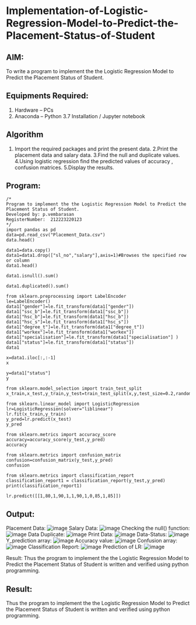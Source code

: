 # Implementation-of-Logistic-Regression-Model-to-Predict-the-Placement-Status-of-Student

## AIM:
To write a program to implement the the Logistic Regression Model to Predict the Placement Status of Student.

## Equipments Required:
1. Hardware – PCs
2. Anaconda – Python 3.7 Installation / Jupyter notebook

## Algorithm
1. Import the required packages and print the present data.
2.Print the placement data and salary data.
3.Find the null and duplicate values.
4.Using logistic regression find the predicted values of accuracy , confusion matrices.
5.Display the results.


## Program:
```
/*
Program to implement the the Logistic Regression Model to Predict the Placement Status of Student.
Developed by: p.vembarasan
RegisterNumber:  212223220123
*/
import pandas as pd
data=pd.read_csv("Placement_Data.csv")
data.head()

data1=data.copy()
data1=data1.drop(["sl_no","salary"],axis=1)#Browses the specified row or column
data1.head()

data1.isnull().sum()

data1.duplicated().sum()

from sklearn.preprocessing import LabelEncoder
le=LabelEncoder()
data1["gender"]=le.fit_transform(data1["gender"])
data1["ssc_b"]=le.fit_transform(data1["ssc_b"])
data1["hsc_b"]=le.fit_transform(data1["hsc_b"])
data1["hsc_s"]=le.fit_transform(data1["hsc_s"])
data1["degree_t"]=le.fit_transform(data1["degree_t"])
data1["workex"]=le.fit_transform(data1["workex"])
data1["specialisation"]=le.fit_transform(data1["specialisation"] )     
data1["status"]=le.fit_transform(data1["status"])       
data1 

x=data1.iloc[:,:-1]
x

y=data1["status"]
y

from sklearn.model_selection import train_test_split
x_train,x_test,y_train,y_test=train_test_split(x,y,test_size=0.2,random_state=0)

from sklearn.linear_model import LogisticRegression
lr=LogisticRegression(solver="liblinear")
lr.fit(x_train,y_train)
y_pred=lr.predict(x_test)
y_pred

from sklearn.metrics import accuracy_score
accuracy=accuracy_score(y_test,y_pred)
accuracy

from sklearn.metrics import confusion_matrix
confusion=confusion_matrix(y_test,y_pred)
confusion

from sklearn.metrics import classification_report
classification_report1 = classification_report(y_test,y_pred)
print(classification_report1)

lr.predict([[1,80,1,90,1,1,90,1,0,85,1,85]])
```

## Output:
Placement Data:
![image](https://github.com/vembuu07/Implementation-of-Logistic-Regression-Model-to-Predict-the-Placement-Status-of-Student/assets/150772461/d7c9298e-99cc-43ba-9ed8-4ec49c529fe6)
Salary Data:
![image](https://github.com/vembuu07/Implementation-of-Logistic-Regression-Model-to-Predict-the-Placement-Status-of-Student/assets/150772461/183fe9cf-23bb-4ccc-b23e-b42c13dfff74)
Checking the null() function:
![image](https://github.com/vembuu07/Implementation-of-Logistic-Regression-Model-to-Predict-the-Placement-Status-of-Student/assets/150772461/fc562049-7537-439e-b5f1-48b4cc0c93fc)
Data Duplicate:
![image](https://github.com/vembuu07/Implementation-of-Logistic-Regression-Model-to-Predict-the-Placement-Status-of-Student/assets/150772461/038d4a85-958d-4501-9f9d-e5dde526a696)
Print Data:
![image](https://github.com/vembuu07/Implementation-of-Logistic-Regression-Model-to-Predict-the-Placement-Status-of-Student/assets/150772461/245b1307-3628-4cc0-b374-199dedc3e838)
Data-Status:
![image](https://github.com/vembuu07/Implementation-of-Logistic-Regression-Model-to-Predict-the-Placement-Status-of-Student/assets/150772461/55d92e3a-7616-4908-b10d-d57c313506bb)
Y_prediction array:
![image](https://github.com/vembuu07/Implementation-of-Logistic-Regression-Model-to-Predict-the-Placement-Status-of-Student/assets/150772461/d273b6cc-0ae5-478c-b8f2-1e084a2d2e0f)
Accuracy value:
![image](https://github.com/vembuu07/Implementation-of-Logistic-Regression-Model-to-Predict-the-Placement-Status-of-Student/assets/150772461/319a3a8a-fdbb-437a-b154-f31cc592df58)
Confusion array:
![image](https://github.com/vembuu07/Implementation-of-Logistic-Regression-Model-to-Predict-the-Placement-Status-of-Student/assets/150772461/d34de52c-54bc-400d-ab2c-8a006de1c9b2)
Classification Report:
![image](https://github.com/vembuu07/Implementation-of-Logistic-Regression-Model-to-Predict-the-Placement-Status-of-Student/assets/150772461/f673d913-3872-4a80-af44-18b8daf6da81)
Prediction of LR:
![image](https://github.com/vembuu07/Implementation-of-Logistic-Regression-Model-to-Predict-the-Placement-Status-of-Student/assets/150772461/5b6d91f4-c95f-4eeb-bbd9-ec1c26b3c43e)

Result:
Thus the program to implement the the Logistic Regression Model to Predict the Placement Status of Student is written and verified using python programming.








## Result:
Thus the program to implement the the Logistic Regression Model to Predict the Placement Status of Student is written and verified using python programming.
